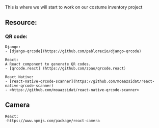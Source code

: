 This is where we will start to work on our costume inventory project


## Resource:

### QR code:
    Django:
    - [django-qrcode](https://github.com/pablorecio/django-qrcode)
    
    React:
    A React component to generate QR codes.
    - [qrcode.react] (https://github.com/zpao/qrcode.react)

    React Native:
    - [react-native-qrcode-scanner](https://github.com/moaazsidat/react-native-qrcode-scanner)
    - <https://github.com/moaazsidat/react-native-qrcode-scanner>
    
## Camera

    React: 
    -https://www.npmjs.com/package/react-camera

